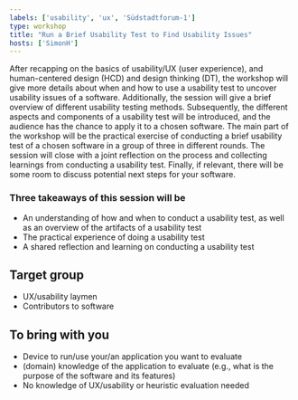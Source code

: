 ```yaml
---
labels: ['usability', 'ux', 'Südstadtforum-1']
type: workshop
title: "Run a Brief Usability Test to Find Usability Issues"
hosts: ['SimonH']
---
```



After recapping on the basics of usability/UX (user experience), and human-centered design (HCD)
and design thinking (DT), the workshop will give more details about when and how to use a
usability test to uncover usability issues of a software. Additionally, the session will give a brief
overview of different usability testing methods. Subsequently, the different aspects and components
of a usability test will be introduced, and the audience has the chance to apply it to a chosen
software. The main part of the workshop will be the practical exercise of conducting a brief
usability test of a chosen software in a group of three in different rounds. The session will close
with a joint reflection on the process and collecting learnings from conducting a usability test.
Finally, if relevant, there will be some room to discuss potential next steps for your software.

### Three takeaways of this session will be

* An understanding of how and when to conduct a usability test, as well as an overview of the
artifacts of a usability test
* The practical experience of doing a usability test
* A shared reflection and learning on conducting a usability test

## Target group

* UX/usability laymen
* Contributors to software

## To bring with you

* Device to run/use your/an application you want to evaluate
* (domain) knowledge of the application to evaluate (e.g., what is the purpose of the software and its features)
* No knowledge of UX/usability or heuristic evaluation needed
